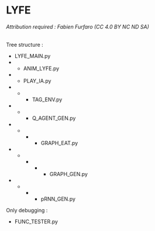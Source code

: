 # LYFE

###### Attribution required : Fabien Furfaro (CC 4.0 BY NC ND SA)

Tree structure :

* LYFE_MAIN.py
* * ANIM_LYFE.py
* * PLAY_IA.py
* * * TAG_ENV.py
* * * Q_AGENT_GEN.py
* * * * GRAPH_EAT.py
* * * * * GRAPH_GEN.py
* * * * pRNN_GEN.py

Only debugging :

* FUNC_TESTER.py
